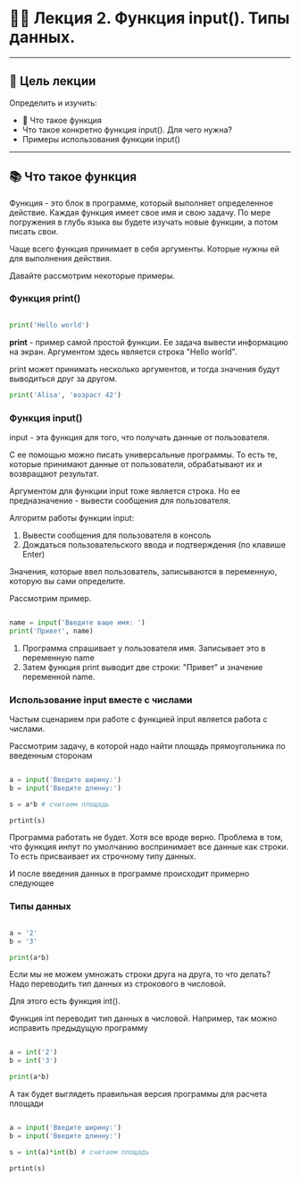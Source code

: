 
# 🧑‍🏫 Лекция 2. Функция input(). Типы данных. 

---

## 📌 Цель лекции
Определить и изучить:
- 📖 Что такое функция
- Что такое конкретно функция input(). Для чего нужна? 
- Примеры использования функции input()
---


## 📚 Что такое функция

Функция - это блок в программе, который выполняет определенное действие. Каждая функция имеет свое имя и свою задачу. По мере погружения в глубь языка вы будете изучать новые функции, а потом писать свои. 

Чаще всего функция принимает в себя аргументы. Которые нужны ей для выполнения действия. 

Давайте рассмотрим некоторые примеры. 

### Функция print()

```python

print('Hello world')

```
**print** - пример самой простой функции. Ее задача вывести информацию на экран. Аргументом здесь является строка "Hello world". 

print может принимать несколько аргументов, и тогда значения будут выводиться друг за другом. 

```python
print('Аlisa', 'возраст 42')
```
### Функция input()

input - эта функция для того, что получать данные от пользователя. 

С ее помощью можно писать универсальные программы. То есть те, которые принимают данные от пользователя, обрабатывают их и возвращают результат. 

Аргументом для функции input тоже является строка. Но ее предназначение - вывести сообщения для пользователя.

Алгоритм работы функции input: 
1. Вывести сообщения для пользователя в консоль
2. Дождаться пользовательского ввода и подтверждения (по клавише Enter)

Значения, которые ввел пользователь, записываются в переменную, которую вы сами определите. 

Рассмотрим пример.

```python

name = input('Введите ваше имя: ')
print('Привет', name)

```

1. Программа спрашивает у пользователя имя. Записывает это в переменную name
2. Затем функция print выводит две строки: "Привет" и значение переменной name.


### Использование input вместе с числами

Частым сценарием при работе с функцией input является работа с числами. 

Рассмотрим задачу, в которой надо найти площадь прямоугольника по введенным сторонам

```python

a = input('Введите ширину:')
b = input('Введите длинну:')

s = a*b # считаем площадь

prtint(s)

```

Программа работать не будет. Хотя все вроде верно. Проблема в том, что функция инпут по умолчанию воспринимает все данные как строки. То есть присваивает их строчному типу данных. 

И после введения данных в программе происходит примерно следующее 

### Типы данных

```python

a = '2'
b = '3'

print(a*b)

```

Если мы не можем умножать строки друга на друга, то что делать? Надо переводить тип данных из строкового в числовой. 

Для этого есть функция int().

Функция int переводит тип данных в числовой.
Например, так можно исправить предыдущую программу

```python

a = int('2') 
b = int('3')

print(a*b) 
```

А так будет выглядеть правильная версия программы для расчета площади

```python

a = input('Введите ширину:')
b = input('Введите длинну:')

s = int(a)*int(b) # считаем площадь

prtint(s)

```

